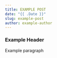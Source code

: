 ```yaml
---
title: EXAMPLE POST
date: "{{ .Date }}"
slug: example-post
author: example-author
---
```


### Example Header

Example paragraph
